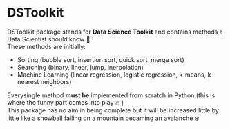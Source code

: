 # DSToolkit

DSToolkit package stands for <b>Data Science Toolkit</b> and contains methods a Data Scientist should know :tada: ! <br>
These methods are initially:

  * Sorting (bubble sort, insertion sort, quick sort, merge sort)
  * Searching (binary, linear, jump, inerpolation)
  * Machine Learning (linear regression, logistic regression, k-means, k nearest neighbors)

Everysingle method <b>must be</b> implemented from scratch in Python (this is where the funny part comes into play :fire: ) <br>
This package has no aim in being complete but it will be increased little by little like a snowball falling on a mountain becaming an avalanche :snowflake:
